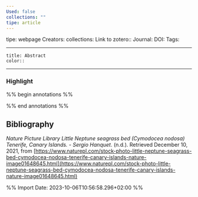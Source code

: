 ```yaml
---
Used: false
collections: ""
tipe: article
---
```

tipe: webpage
Creators: 
collections: 
Link to zotero:: 
Journal: 
DOI: 
Tags: 

---
```ad-note
title: Abstract
color:: 

```

---
### Highlight

%% begin annotations %%

%% end annotations %%

## Bibliography

_Nature Picture Library Little Neptune seagrass bed (Cymodocea nodosa) Tenerife, Canary Islands. - Sergio Hanquet_. (n.d.). Retrieved December 10, 2021, from [https://www.naturepl.com/stock-photo-little-neptune-seagrass-bed-cymodocea-nodosa-tenerife-canary-islands-nature-image01648645.html](https://www.naturepl.com/stock-photo-little-neptune-seagrass-bed-cymodocea-nodosa-tenerife-canary-islands-nature-image01648645.html)

%% Import Date: 2023-10-06T10:56:58.296+02:00 %%
